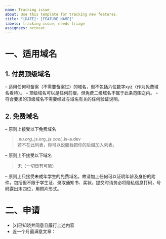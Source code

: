 ```yaml
---
name: Tracking issue
about: Use this template for tracking new features.
title: "[DATE]: [FEATURE NAME]"
labels: tracking issue, needs triage
assignees: octocat
---
```

# 一、适用域名
## 1. 付费顶级域名
– 适用任何可备案（不需要备案过）的域名，但不包括六位数字xyz（作为免费域名看待）。
– 顶级域名可以是任何前缀，但免费二级域名不属于此条范围之内。
– 符合要求的顶级域名不需要经过与域名有关的任何验证说明。
## 2. 免费域名
– 原则上接受以下免费域名
>*.eu.org,*.js.org,*.js.cool,*.is–a.dev<br>若不在此列表，你可以说服我把你的后缀加入列表。

– 原则上不接受以下域名
>无（一切皆有可能）

– 原则上只接受未成年学生的免费域名，故请加上任何可以证明年龄及身份的附件，包括但不限于学生证、录取通知书、奖状。提交时请务必将隐私信息打码，号码露出末四位，用照片形式。
# 二、申请
- [x]已知晓并同意且履行上述内容
- 近一个月最满意文章：
